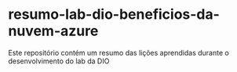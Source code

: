 # resumo-lab-dio-beneficios-da-nuvem-azure
Este repositório contém um resumo das lições aprendidas durante o desenvolvimento do lab da DIO
